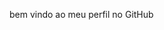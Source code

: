 bem vindo ao meu perfil no GitHub

<!---
Sou estudante de programação 
tenho interesse em front-end e back-end
gosto de novas tecnologias e estou sempre estudando novas formas de aplicar meus estudos no mercado de trabalho.
--->
